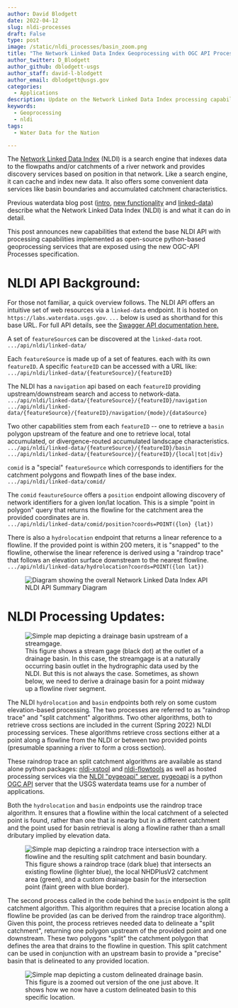 ```yaml
---
author: David Blodgett
date: 2022-04-12
slug: nldi-processes
draft: False
type: post
image: /static/nldi_processes/basin_zoom.png
title: "The Network Linked Data Index Geoprocessing with OGC API Processes"
author_twitter: D_Blodgett
author_github: dblodgett-usgs
author_staff: david-l-blodgett
author_email: dblodgett@usgs.gov
categories:
  - Applications
description: Update on the Network Linked Data Index processing capabilities using OGC API Process
keywords:
  - Geoprocessing
  - nldi
tags:
  - Water Data for the Nation

---
```


The [Network Linked Data Index](https://labs.waterdata.usgs.gov/about-nldi/index.html) (NLDI) is a search engine that indexes data to the flowpaths and/or catchments of a river network and provides discovery services based on position in that network. Like a search engine, it can cache and index new data. It also offers some convenient data services like basin boundaries and accumulated catchment characteristics.

Previous waterdata blog post ([intro](https://waterdata.usgs.gov/blog/nldi-intro/), [new functionality](https://waterdata.usgs.gov/blog/nldi_update/) and [linked-data](https://waterdata.usgs.gov/blog/nldi-geoconnex/)) describe what the Network Linked Data Index (NLDI) is and what it can do in detail.

This post announces new capabilities that extend the base NLDI API with processing capabilities implemented as open-source python-based geoprocessing services that are exposed using the new OGC-API Processes specification. 

# NLDI API Background:

For those not familiar, a quick overview follows. The NLDI API offers an intuitive set of web resources via a `linked-data` endpoint. It is hosted on `https://labs.waterdata.usgs.gov`. `...` below is used as shorthand for this base URL. For full API details, see the [Swagger API documentation here.](https://labs.waterdata.usgs.gov/api/nldi/swagger-ui/index.html)

A set of `featureSource`s can be discovered at the `linked-data` root.  
`.../api/nldi/linked-data/`

Each `featureSource` is made up of a set of features. each with its own  `featureID`. A specific `featureID` can be accessed with a URL like:  
`.../api/nldi/linked-data/{featureSource}/{featureID}`

The NLDI has a `navigation` api based on each `featureID` providing upstream/downstream search and access to network-data.  
`.../api/nldi/linked-data/{featureSource}/{featureID}/navigation`  
`.../api/nldi/linked-data/{featureSource}/{featureID}/navigation/{mode}/{dataSource}`

Two other capabilities stem from each `featureID` -- one to retrieve a `basin` polygon upstream of the feature and one to retrieve local, total accumulated, or divergence-routed accumulated landscape characteristics.  
`.../api/nldi/linked-data/{featureSource}/{featureID}/basin`  
`.../api/nldi/linked-data/{featureSource}/{featureID}/{local|tot|div}`

`comid` is a "special" `featureSource` which corresponds to identifiers for the catchment polygons and flowpath lines of the base index.  
`.../api/nldi/linked-data/comid/`

The `comid` `feautureSource` offers a `position` endpoint allowing discovery of network identifiers for a given lon/lat location. This is a simple "point in polygon" query that returns the flowline for the catchment area the provided coordinates are in.  
`.../api/nldi/linked-data/comid/position?coords=POINT({lon} {lat})`

There is also a `hydrolocation` endpoint that returns a linear reference to a flowline. If the provided point is within 200 meters, it is "snapped" to the flowline, otherwise the linear reference is derived using a "raindrop trace" that follows an elevation surface downstream to the nearest flowline.  
`.../api/nldi/linked-data/hydrolocation?coords=POINT({lon lat})`

<figure>
<img src='/static/nldi_processes/nldi-api.png' title='Network Linked Data Index API Diagram' alt='Diagram showing the overall Network Linked Data Index API' >
<figcaption>NLDI API Summary Diagram</figcaption>
</figure>

# NLDI Processing Updates:

<figure>
<img src='/static/nldi_processes/map_base.png' title='Drainage basin upstream of a streamgage' alt='Simple map depicting a drainage basin upstream of a streamgage.' >
<figcaption>This figure shows a stream gage (black dot) at the outlet of a drainage basin. In this case, the streamgage is at a naturally occurring basin outlet in the hydrographic data used by the NLDI. But this is not always the case. Sometimes, as shown below, we need to derive a drainage basin for a point midway up a flowline river segment.</figcaption>
</figure>

The NLDI `hydrolocation` and `basin` endpoints both rely on some custom elevation-based processing. The two processes are referred to as "raindrop trace" and "split catchment" algorithms. Two other algorithms, both to retrieve cross sections are included in the current (Spring 2022) NLDI processing services. These algorithms retrieve cross sections either at a point along a flowline from the NLDI or between two provided points (presumable spanning a river to form a cross section). 

These raindrop trace an split catchment algorithms are available as stand alone python packages: [nldi-xstool](https://code.usgs.gov/wma/nhgf/toolsteam/nldi-xstool) and [nldi-flowtools](https://code.usgs.gov/wma/nhgf/toolsteam/nldi-flowtools) as well as hosted processing services via the [NLDI "pygeoapi" server.](https://labs.waterdata.usgs.gov/api/nldi/pygeoapi) [pygeoapi](https://pygeoapi.io/) is a python [OGC API](https://ogcapi.ogc.org/) server that the USGS waterdata teams use for a number of applications.

Both the `hydrolocation` and `basin` endpoints use the raindrop trace algorithm. It ensures that a flowline within the local catchment of a selected point is found, rather than one that is nearby but in a different catchment and the point used for basin retrieval is along a flowline rather than a small dributary implied by elevation data.

<figure>
<img src='/static/nldi_processes/basin_zoom.png' title='Raindrop trace and split catchment.' alt='Simple map depicting a raindrop trace intersection with a flowline and the resulting split catchment and basin boundary.' >
<figcaption>This figure shows a raindrop trace (dark blue) that intersects an existing flowline (lighter blue), the local NHDPlusV2 catchment area (green), and a custom drainage basin for the intersection point (faint green with blue border).</figcaption>
</figure>

The second process called in the code behind the `basin` endpoint is the split catchment algorithm. This algorithm requires that a precise location along a flowline be provided (as can be derived from the raindrop trace algorithm). Given this point, the process retrieves needed data to delineate a "split catchment", returning one polygon upstream of the provided point and one downstream. These two polygons "split" the catchment polygon that defines the area that drains to the flowline in question. This split catchment can be used in conjunction with an upstream basin to provide a "precise" basin that is delineated to any provided location.

<figure>
<img src='/static/nldi_processes/basin.png' title='Precise basin to a specific point.' alt='Simple map depicting a custom delineated drainage basin.' >
<figcaption>This figure is a zoomed out version of the one just above. It shows how we now have a custom delineated basin to this specific location.</figcaption>
</figure>
